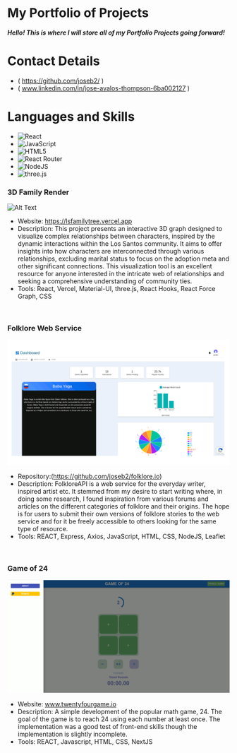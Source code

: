 # My Portfolio of Projects

___Hello! This is where I will store all of my Portfolio Projects going forward!___

# Contact Details

* ( https://github.com/joseb2/ )
* ( www.linkedin.com/in/jose-avalos-thompson-6ba002127 )

# Languages and Skills

* ![React](https://img.shields.io/badge/react-%2320232a.svg?style=for-the-badge&logo=react&logoColor=%2361DAFB)
* ![JavaScript](https://img.shields.io/badge/javascript-%23323330.svg?style=for-the-badge&logo=javascript&logoColor=%23F7DF1E)
* ![HTML5](https://img.shields.io/badge/html5-%23E34F26.svg?style=for-the-badge&logo=html5&logoColor=white)
* ![React Router](https://img.shields.io/badge/React_Router-CA4245?style=for-the-badge&logo=react-router&logoColor=white)
* ![NodeJS](https://img.shields.io/badge/node.js-6DA55F?style=for-the-badge&logo=node.js&logoColor=white)  
* ![three.js](https://img.shields.io/badge/three.js-black?style=for-the-badge&logo=three.js&logoColor=white)


### 3D Family Render

![Alt Text](./assets/LSFamily.gif)

* Website: https://lsfamilytree.vercel.app
* Description: This project presents an interactive 3D graph designed to visualize complex relationships between characters, inspired by the dynamic interactions within the Los Santos community. It aims to offer insights into how characters are interconnected through various relationships, excluding marital status to focus on the adoption meta and other significant connections. This visualization tool is an excellent resource for anyone interested in the intricate web of relationships and seeking a comprehensive understanding of community ties.
* Tools: React, Vercel, Material-UI, three.js, React Hooks, React Force Graph, CSS


<br/>

### Folklore Web Service

![Alt Text](./assets/FolkloreAPI.gif)

* Repository:(https://github.com/joseb2/folklore.io)
* Description: FolkloreAPI is a web service for the everyday writer, inspired artist etc. It stemmed from my desire to start writing where, in doing some research, I found inspiration from various forums and articles on the different categories of folklore and their origins. The hope is for users to submit their own versions of folklore stories to the web service and for it be freely accessible to others looking for the same type of resource.
* Tools: REACT, Express, Axios, JavaScript, HTML, CSS, NodeJS, Leaflet

<br/>

### Game of 24

![Alt Text](./assets/TwentyFour.gif)

* Website: www.twentyfourgame.io
* Description: A simple development of the popular math game, 24. The goal of the game is to reach 24 using each number at least once. The implementation was a good test of front-end skills though the implementation is slightly incomplete.
* Tools: REACT, Javascript, HTML, CSS, NextJS
